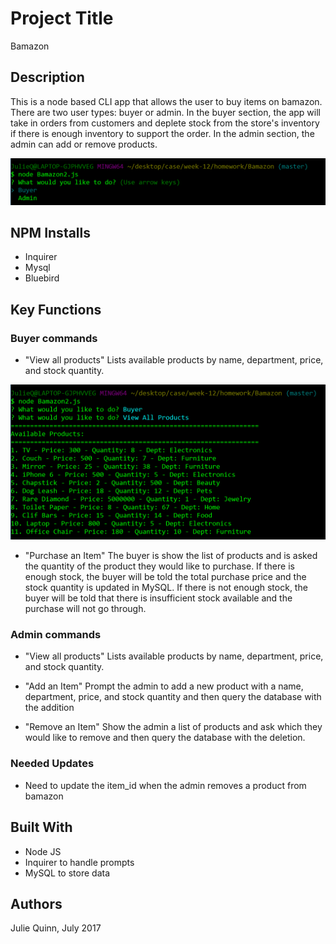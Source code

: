 # Project Title

Bamazon

## Description

This is a node based CLI app that allows the user to buy items on bamazon. There are two user types: buyer or admin.  In the buyer section, the app will take in orders from customers and deplete stock from the store's inventory if there is enough inventory to support the order.  In the admin section, the admin can add or remove products.  

![intro](./Images/Intro-BuyerOrAdmin.PNG)


## NPM Installs

- Inquirer
- Mysql
- Bluebird


## Key Functions


### Buyer commands

- "View all products"
Lists available products by name, department, price, and stock quantity.

![buyer-view-all-products](./Images/BuyerViewProducts.PNG)

- "Purchase an Item" 
The buyer is show the list of products and is asked the quantity of the product they would like to purchase.  If there is enough stock, the buyer will be told the total purchase price and the stock quantity is updated in MySQL.  If there is not enough stock, the buyer will be told that there is insufficient stock available and the purchase will not go through.


### Admin commands

- "View all products"
Lists available products by name, department, price, and stock quantity.

- "Add an Item"
Prompt the admin to add a new product with a name, department, price, and stock quantity and then query the database with the addition

- "Remove an Item"
Show the admin a list of products and ask which they would like to remove and then query the database with the deletion.


### Needed Updates

- Need to update the item_id when the admin removes a product from bamazon


## Built With

- Node JS
- Inquirer to handle prompts
- MySQL to store data


## Authors

Julie Quinn, July 2017 


